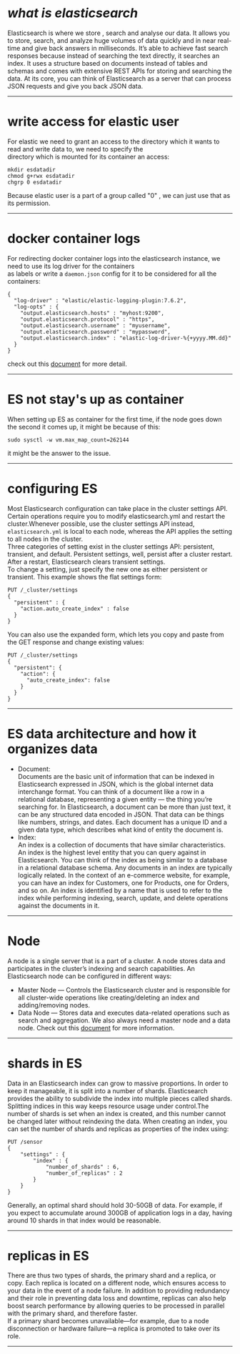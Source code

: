 # *what is elasticsearch*
Elasticsearch is where we store , search and analyse our data. It allows you to store, search, and analyze huge volumes of data quickly and in near real-time and give back answers in milliseconds. It’s able to achieve fast search responses because instead of searching the text directly, it searches an index. It uses a structure based on documents instead of tables and schemas and comes with extensive REST APIs for storing and searching the data. At its core, you can think of Elasticsearch as a server that can process JSON requests and give you back JSON data.

---
# write access for elastic user
For elastic we need to grant an access to the directory which it wants to read and write data to, we need to specify the  
directory which is mounted for its container an access:  
```
mkdir esdatadir
chmod g+rwx esdatadir
chgrp 0 esdatadir
```
Because elastic user is a part of a group called "0" , we can just use that as its permission.  

---
# docker container logs
For redirecting docker container logs into the elasticsearch instance, we need to use its log driver for the containers  
as labels or write a `daemon.json` config for it to be considered for all the containers:  
```
{
  "log-driver" : "elastic/elastic-logging-plugin:7.6.2",
  "log-opts" : {
    "output.elasticsearch.hosts" : "myhost:9200",
    "output.elasticsearch.protocol" : "https",
    "output.elasticsearch.username" : "myusername",
    "output.elasticsearch.password" : "mypassword",
    "output.elasticsearch.index" : "elastic-log-driver-%{+yyyy.MM.dd}"
  }
}
```
check out this [document](https://www.elastic.co/guide/en/beats/loggingplugin/7.6/log-driver-usage-examples.html) for more detail.  

---
# ES not stay's up as container
When setting up ES as container for the first time, if the node goes down the second it comes up, it might be because of this:  
```
sudo sysctl -w vm.max_map_count=262144
```
it might be the answer to the issue.  

---
# configuring ES
Most Elasticsearch configuration can take place in the cluster settings API. Certain operations require you to modify elasticsearch.yml and restart the cluster.Whenever possible, use the cluster settings API instead, `elasticsearch.yml` is local to each node, whereas the API applies the setting to all nodes in the cluster.  
Three categories of setting exist in the cluster settings API: persistent, transient, and default. Persistent settings, well, persist after a cluster restart. After a restart, Elasticsearch clears transient settings.  
To change a setting, just specify the new one as either persistent or transient. This example shows the flat settings form:  
```
PUT /_cluster/settings
{
  "persistent" : {
    "action.auto_create_index" : false
  }
}
```
You can also use the expanded form, which lets you copy and paste from the GET response and change existing values:  
```
PUT /_cluster/settings
{
  "persistent": {
    "action": {
      "auto_create_index": false
    }
  }
}
```
---
# ES data architecture and how it organizes data
* Document:  
Documents are the basic unit of information that can be indexed in Elasticsearch expressed in JSON, which is the global internet data interchange format. You can think of a document like a row in a relational database, representing a given entity — the thing you’re searching for. In Elasticsearch, a document can be more than just text, it can be any structured data encoded in JSON. That data can be things like numbers, strings, and dates. Each document has a unique ID and a given data type, which describes what kind of entity the document is.  
* Index:  
An index is a collection of documents that have similar characteristics. An index is the highest level entity that you can query against in Elasticsearch. You can think of the index as being similar to a database in a relational database schema. Any documents in an index are typically logically related. In the context of an e-commerce website, for example, you can have an index for Customers, one for Products, one for Orders, and so on. An index is identified by a name that is used to refer to the index while performing indexing, search, update, and delete operations against the documents in it.  

---
# Node
A node is a single server that is a part of a cluster. A node stores data and participates in the cluster’s indexing and search capabilities. An Elasticsearch node can be configured in different ways:  
* Master Node — Controls the Elasticsearch cluster and is responsible for all cluster-wide operations like creating/deleting an index and adding/removing nodes.
* Data Node — Stores data and executes data-related operations such as search and aggregation.
We also always need a master node and a data node. Check out this [document](https://www.elastic.co/guide/en/elasticsearch/reference/8.5/modules-node.html) for more information.  

---
# shards in ES
Data in an Elasticsearch index can grow to massive proportions. In order to keep it manageable, it is split into a number of shards. Elasticsearch provides the ability to subdivide the index into multiple pieces called shards. Splitting indices in this way keeps resource usage under control.The number of shards is set when an index is created, and this number cannot be changed later without reindexing the data. When creating an index, you can set the number of shards and replicas as properties of the index using:  
```
PUT /sensor
{
    "settings" : {
        "index" : {
            "number_of_shards" : 6,
            "number_of_replicas" : 2
        }
    }
}
```
Generally, an optimal shard should hold 30-50GB of data. For example, if you expect to accumulate around 300GB of application logs in a day, having around 10 shards in that index would be reasonable.  

---
# replicas in ES
There are thus two types of shards, the primary shard and a replica, or copy. Each replica is located on a different node, which ensures access to your data in the event of a node failure. In addition to providing redundancy and their role in preventing data loss and downtime, replicas can also help boost search performance by allowing queries to be processed in parallel with the primary shard, and therefore faster.  
If a primary shard becomes unavailable—for example, due to a node disconnection or hardware failure—a replica is promoted to take over its role.  

---
